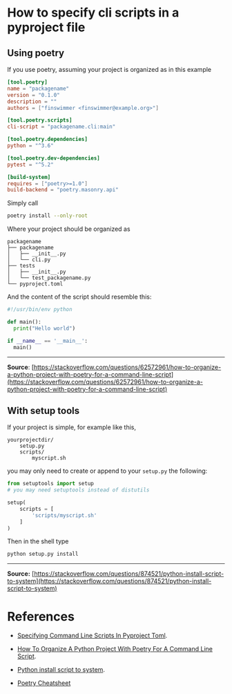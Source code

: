 

# How to specify cli scripts in a pyproject file

## Using poetry

If you use poetry, assuming your project is organized as in this example 

```toml
[tool.poetry]
name = "packagename"
version = "0.1.0"
description = ""
authors = ["finswimmer <finswimmer@example.org>"]

[tool.poetry.scripts]
cli-script = "packagename.cli:main"

[tool.poetry.dependencies]
python = "^3.6"

[tool.poetry.dev-dependencies]
pytest = "^5.2"

[build-system]
requires = ["poetry>=1.0"]
build-backend = "poetry.masonry.api"
```
Simply call 

```sh
poetry install --only-root
```

Where your project should be organized as 

```
packagename
├── packagename
│   ├── __init__.py
│   └── cli.py
├── tests
│   ├── __init__.py
│   └── test_packagename.py
└── pyproject.toml
```

And the content of the script should resemble this:

```python
#!/usr/bin/env python

def main():
  print("Hello world")

if __name__ == '__main__':
  main()
```

---

**Source**: [https://stackoverflow.com/questions/62572961/how-to-organize-a-python-project-with-poetry-for-a-command-line-script](https://stackoverflow.com/questions/62572961/how-to-organize-a-python-project-with-poetry-for-a-command-line-script)

## With setup tools

If your project is simple, for example like this,
```
yourprojectdir/
    setup.py
    scripts/
        myscript.sh
```

you may only need to create or append to your `setup.py` the following:

```python
from setuptools import setup
# you may need setuptools instead of distutils

setup(
    scripts = [
        'scripts/myscript.sh'
    ]
)
```

Then in the shell type

```sh
python setup.py install
```

---

**Source:** [https://stackoverflow.com/questions/874521/python-install-script-to-system](https://stackoverflow.com/questions/874521/python-install-script-to-system)

# References

* [Specifying Command Line Scripts In Pyproject Toml](https://stackoverflow.com/questions/63326840/specifying-command-line-scripts-in-pyproject-toml).

* [How To Organize A Python Project With Poetry For A Command Line Script](https://stackoverflow.com/questions/62572961/how-to-organize-a-python-project-with-poetry-for-a-command-line-script).

* [Python install script to system](https://stackoverflow.com/questions/874521/python-install-script-to-system).

* [Poetry Cheatsheet](https://www.yippeecode.com/topics/python-poetry-cheat-sheet/#:~:text=Installing%20all%20dependencies%2C%20but%20not%20the%20project%20itself.,install%20all%20dependencies%20excluding%20the%20ones%20for%20Development.)